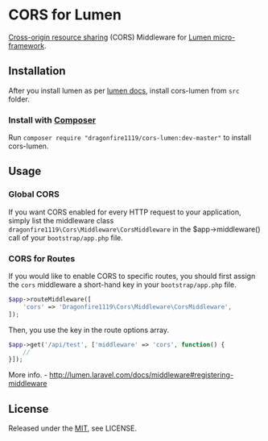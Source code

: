 CORS for Lumen
==========

[Cross-origin resource sharing](https://developer.mozilla.org/en-US/docs/Web/HTTP/Access_control_CORS) (CORS) Middleware for [Lumen micro-framework](http://lumen.laravel.com/).

## Installation ##

After you install lumen as per [lumen docs](http://lumen.laravel.com/docs/installation#install-lumen), install cors-lumen from `src` folder.

### Install with [Composer](https://packagist.org/packages/dragonfire1119/cors-lumen) ###

Run `composer require "dragonfire1119/cors-lumen:dev-master"` to install cors-lumen.

## Usage ##

### Global CORS ###

If you want CORS enabled for every HTTP request to your application, simply list the middleware class `dragonfire1119\Cors\Middleware\CorsMiddleware` in the $app->middleware() call of your `bootstrap/app.php` file.

### CORS for Routes ###

If you would like to enable CORS to specific routes, you should first assign the `cors` middleware a short-hand key in your `bootstrap/app.php` file.

```php
$app->routeMiddleware([
	'cors' => 'Dragonfire1119\Cors\Middleware\CorsMiddleware',
]);
```

Then, you use the key in the route options array.
```php
$app->get('/api/test', ['middleware' => 'cors', function() {
    //
}]);
```

More info. - http://lumen.laravel.com/docs/middleware#registering-middleware

## License ##

Released under the [MIT](LICENSE), see LICENSE.
